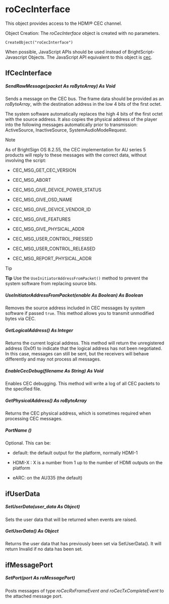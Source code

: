 # roCecInterface

This object provides access to the HDMI® CEC channel.

Object Creation: The *roCecInterface* object is created with no parameters.

```
CreateObject("roCecInterface")
```

When possible, JavaScript APIs should be used instead of BrightScript-Javascript Objects. The JavaScript API equivalent to this object is [cec](../../../../developers/player-apis/javascript-apis/cec.md).

## IfCecInterface

##### SendRawMessage(packet As roByteArray) As Void

Sends a message on the CEC bus. The frame data should be provided as an *roByteArray*, with the destination address in the low 4 bits of the first octet.

The system software automatically replaces the high 4 bits of the first octet with the source address. It also copies the physical address of the player into the following messages automatically prior to transmission: ActiveSource, InactiveSource, SystemAudioModeRequest.

> [!NOTE]
> As of BrightSign OS 8.2.55, the CEC implementation for AU series 5 products will reply to these messages with the correct data, without involving the script:
> *   CEC\_MSG\_GET\_CEC\_VERSION
>     
> *   CEC\_MSG\_ABORT
>     
> *   CEC\_MSG\_GIVE\_DEVICE\_POWER\_STATUS
>     
> *   CEC\_MSG\_GIVE\_OSD\_NAME
>     
> *   CEC\_MSG\_GIVE\_DEVICE\_VENDOR\_ID
>     
> *   CEC\_MSG\_GIVE\_FEATURES
>     
> *   CEC\_MSG\_GIVE\_PHYSICAL\_ADDR
>     
> *   CEC\_MSG\_USER\_CONTROL\_PRESSED
>     
> *   CEC\_MSG\_USER\_CONTROL\_RELEASED
>     
> *   CEC\_MSG\_REPORT\_PHYSICAL\_ADDR

> [!TIP]
> **Tip**
> Use the `UseInitiatorAddressFromPacket()` method to prevent the system software from replacing source bits.

##### UseInitiatorAddressFromPacket(enable As Boolean) As Boolean

Removes the source address included in CEC messages by system software if passed `true`. This method allows you to transmit unmodified bytes via CEC.

##### GetLogicalAddress() As Integer

Returns the current logical address. This method will return the unregistered address (0x0f) to indicate that the logical address has not been negotiated. In this case, messages can still be sent, but the receivers will behave differently and may not process all messages.

##### EnableCecDebug(filename As String) As Void

Enables CEC debugging. This method will write a log of all CEC packets to the specified file.

##### GetPhysicalAddress() As roByteArray

Returns the CEC physical address, which is sometimes required when processing CEC messages.

##### PortName ()

Optional. This can be:

*   default: the default output for the platform, normally HDMI-1
    
*   HDMI-X : X is a number from 1 up to the number of HDMI outputs on the platform
    
*   eARC: on the AU335 (the default)
    

## ifUserData

##### SetUserData(user\_data As Object)

Sets the user data that will be returned when events are raised.

##### GetUserData() As Object

Returns the user data that has previously been set via SetUserData(). It will return Invalid if no data has been set.

## ifMessagePort

##### SetPort(port As roMessagePort)

Posts messages of type *roCecRxFrameEvent and roCecTxCompleteEvent* to the attached message port.